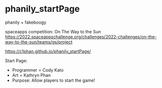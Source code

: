 # phanily_startPage

phanily + fakeboogy

spaceapps competition: On The Way to the Sun
https://2022.spaceappschallenge.org/challenges/2022-challenges/on-the-way-to-the-sun/teams/gs/project

https://c1phan.github.io/phanily_startPage/

Start Page:
  - Programmer = Cody Kato
  - Art = Kathryn Phan
  - Purpose: Allow players to start the game!
